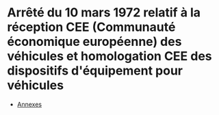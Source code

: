 # Arrêté du 10 mars 1972 relatif à la réception CEE (Communauté économique européenne) des véhicules et homologation CEE des dispositifs d'équipement pour véhicules

- [Annexes](annexes)
